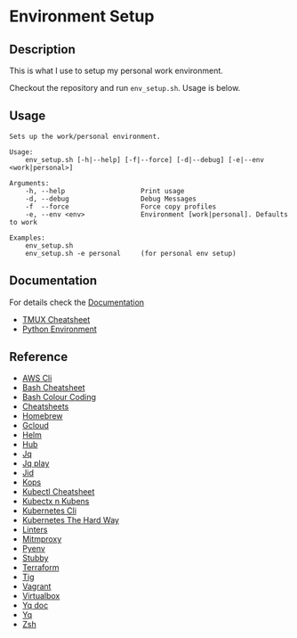 # Environment Setup

## Description

This is what I use to setup my personal work environment.

Checkout the repository and run `env_setup.sh`. Usage is below.

## Usage

```
Sets up the work/personal environment.

Usage:
    env_setup.sh [-h|--help] [-f|--force] [-d|--debug] [-e|--env <work|personal>]

Arguments:
    -h, --help                   Print usage
    -d, --debug                  Debug Messages
    -f  --force                  Force copy profiles
    -e, --env <env>              Environment [work|personal]. Defaults to work

Examples:
    env_setup.sh
    env_setup.sh -e personal     (for personal env setup)

```

## Documentation

For details check the [Documentation](./docs)

* [TMUX Cheatsheet](./docs/tmux_cheatsheet.md)
* [Python Environment](./docs/pyenv.md)

## Reference

* [AWS Cli](https://aws.amazon.com/cli/)
* [Bash Cheatsheet](https://devhints.io/bash)
* [Bash Colour Coding](https://misc.flogisoft.com/bash/tip_colors_and_formatting)
* [Cheatsheets](https://devhints.io)
* [Homebrew](https://brew.sh/)
* [Gcloud](https://cloud.google.com/sdk/gcloud/)
* [Helm](https://github.com/helm/helm)
* [Hub](https://github.com/github/hub)
* [Jq](https://github.com/stedolan/jq.git)
* [Jq play](https://jqplay.org/)
* [Jid](https://github.com/simeji/jid)
* [Kops](https://github.com/kubernetes/kops)
* [Kubectl Cheatsheet](https://kubernetes.io/docs/reference/kubectl/cheatsheet/)
* [Kubectx n Kubens](https://github.com/ahmetb/kubectx/)
* [Kubernetes Cli](https://kubernetes.io/docs/tasks/tools/install-kubectl/)
* [Kubernetes The Hard Way](https://github.com/kelseyhightower/kubernetes-the-hard-way)
* [Linters](https://awesome-linters.hugomartins.io/)
* [Mitmproxy](https://mitmproxy.org/)
* [Pyenv](https://github.com/pyenv/pyenv)
* [Stubby](https://dnsprivacy.org/wiki/pages/viewpage.action?pageId=3145812)
* [Terraform](https://www.terraform.io/downloads.html)
* [Tig](https://github.com/jonas/tig)
* [Vagrant](https://www.vagrantup.com/)
* [Virtualbox](https://www.virtualbox.org/wiki/Downloads)
* [Yq doc](https://yq.readthedocs.io/en/latest/)
* [Yq](https://github.com/mikefarah/yq)
* [Zsh](https://ohmyz.sh/)
